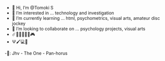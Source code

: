 - 👋 Hi, I’m @Tomoki S
- 👀 I’m interested in ... technology and investigation
- 🌱 I’m currently learning ... html, psychometrics, visual arts, amateur disc jockey
- 💞️ I’m looking to collaborate on ... psychology projects, visual arts
- ☄️🦇🧠🌙💫📖🎮
- Ψ🖌️💻🚀

-🌟: Jhv - The One - Pan-horus
<!---
reddsky51/reddsky51 is a ✨ special ✨ repository because its `README.md` (this file) appears on your GitHub profile.
You can click the Preview link to take a look at your changes.
--->
